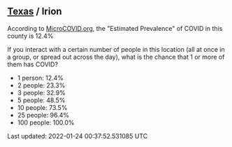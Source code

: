 
## [Texas](/united-states/texas) / Irion

According to [MicroCOVID.org](http://microcovid.org),
the "Estimated Prevalence" of COVID in this county is 12.4%

If you interact with a certain number of people in this location
(all at once in a group, or spread out across the day), what is the chance that
1 or more of them has COVID?

- 1 person: 12.4%
- 2 people: 23.3%
- 3 people: 32.9%
- 5 people: 48.5%
- 10 people: 73.5%
- 25 people: 96.4%
- 100 people: 100.0%

Last updated: 2022-01-24 00:37:52.531085 UTC

